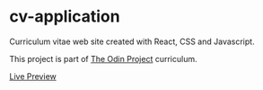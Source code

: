 # cv-application

Curriculum vitae web site created with React, CSS and Javascript.

This project is part of [The Odin Project](https://www.theodinproject.com/) curriculum.

[Live Preview](https://sojip.github.io/cv-application/)
